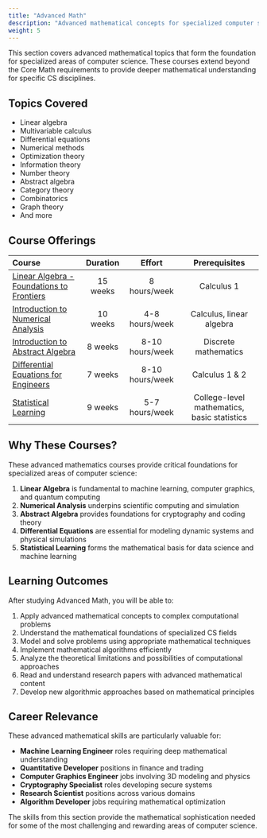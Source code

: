 ```yaml
---
title: "Advanced Math"
description: "Advanced mathematical concepts for specialized computer science"
weight: 5
---
```


This section covers advanced mathematical topics that form the foundation for specialized areas of computer science. These courses extend beyond the Core Math requirements to provide deeper mathematical understanding for specific CS disciplines.

## Topics Covered

- Linear algebra
- Multivariable calculus
- Differential equations
- Numerical methods
- Optimization theory
- Information theory
- Number theory
- Abstract algebra
- Category theory
- Combinatorics
- Graph theory
- And more

## Course Offerings

| Course | Duration | Effort | Prerequisites |
| :--- | :---: | :---: | :---: |
| [Linear Algebra - Foundations to Frontiers](https://www.edx.org/learn/linear-algebra/the-university-of-texas-at-austin-linear-algebra-foundations-to-frontiers) | 15 weeks | 8 hours/week | Calculus 1 |
| [Introduction to Numerical Analysis](https://www.coursera.org/learn/intro-to-numerical-analysis) | 10 weeks | 4-8 hours/week | Calculus, linear algebra |
| [Introduction to Abstract Algebra](https://nptel.ac.in/courses/111106112) | 8 weeks | 8-10 hours/week | Discrete mathematics |
| [Differential Equations for Engineers](https://www.coursera.org/learn/differential-equations-engineers) | 7 weeks | 8-10 hours/week | Calculus 1 & 2 |
| [Statistical Learning](https://lagunita.stanford.edu/courses/HumanitiesSciences/StatLearning/Winter2016/about) | 9 weeks | 5-7 hours/week | College-level mathematics, basic statistics |

## Why These Courses?

These advanced mathematics courses provide critical foundations for specialized areas of computer science:

1. **Linear Algebra** is fundamental to machine learning, computer graphics, and quantum computing
2. **Numerical Analysis** underpins scientific computing and simulation
3. **Abstract Algebra** provides foundations for cryptography and coding theory
4. **Differential Equations** are essential for modeling dynamic systems and physical simulations
5. **Statistical Learning** forms the mathematical basis for data science and machine learning

## Learning Outcomes

After studying Advanced Math, you will be able to:

1. Apply advanced mathematical concepts to complex computational problems
2. Understand the mathematical foundations of specialized CS fields
3. Model and solve problems using appropriate mathematical techniques
4. Implement mathematical algorithms efficiently
5. Analyze the theoretical limitations and possibilities of computational approaches
6. Read and understand research papers with advanced mathematical content
7. Develop new algorithmic approaches based on mathematical principles

## Career Relevance

These advanced mathematical skills are particularly valuable for:

- **Machine Learning Engineer** roles requiring deep mathematical understanding
- **Quantitative Developer** positions in finance and trading
- **Computer Graphics Engineer** jobs involving 3D modeling and physics
- **Cryptography Specialist** roles developing secure systems
- **Research Scientist** positions across various domains
- **Algorithm Developer** jobs requiring mathematical optimization

The skills from this section provide the mathematical sophistication needed for some of the most challenging and rewarding areas of computer science. 